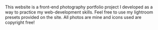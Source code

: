 This website is a front-end photography portfolio project I developed as a way to practice my web-development skills.
Feel free to use my lightroom presets provided on the site. 
All photos are mine and icons used are copyright free!
